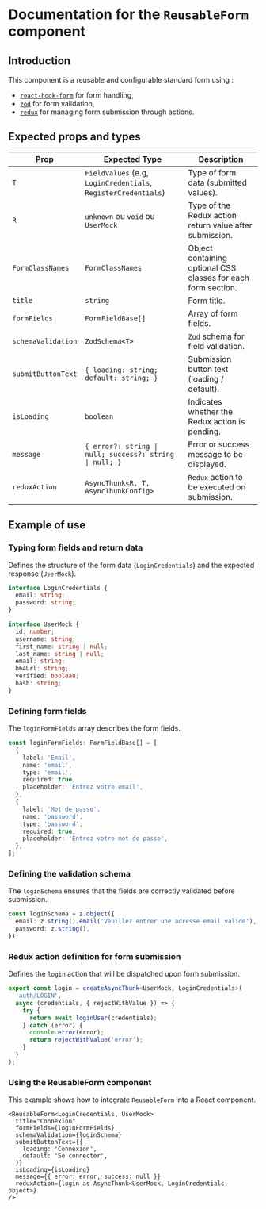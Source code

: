 # Documentation for the `ReusableForm` component

## Introduction

This component is a reusable and configurable standard form using :

- [`react-hook-form`](https://react-hook-form.com/) for form handling,
- [`zod`](https://zod.dev/) for form validation,
- [`redux`](https://redux-toolkit.js.org/) for managing form submission through actions.

## Expected props and types

| **Prop**           | **Expected Type**                                              | **Description**                                               |
| ------------------ | -------------------------------------------------------------- | ------------------------------------------------------------- |
| `T`                | `FieldValues` (e.g, `LoginCredentials`, `RegisterCredentials`) | Type of form data (submitted values).                         |
| `R`                | `unknown` ou `void` ou `UserMock`                              | Type of the Redux action return value after submission.       |
| `FormClassNames`   | `FormClassNames`                                               | Object containing optional CSS classes for each form section. |
| `title`            | `string`                                                       | Form title.                                                   |
| `formFields`       | `FormFieldBase[]`                                              | Array of form fields.                                         |
| `schemaValidation` | `ZodSchema<T>`                                                 | `Zod` schema for field validation.                            |
| `submitButtonText` | `{ loading: string; default: string; }`                        | Submission button text (loading / default).                   |
| `isLoading`        | `boolean`                                                      | Indicates whether the Redux action is pending.                |
| `message`          | `{ error?: string \| null; success?: string \| null; }`        | Error or success message to be displayed.                     |
| `reduxAction`      | `AsyncThunk<R, T, AsyncThunkConfig>`                           | `Redux` action to be executed on submission.                  |

## Example of use

### Typing form fields and return data

Defines the structure of the form data (`LoginCredentials`) and the expected response (`UserMock`).

```ts
interface LoginCredentials {
  email: string;
  password: string;
}

interface UserMock {
  id: number;
  username: string;
  first_name: string | null;
  last_name: string | null;
  email: string;
  b64Url: string;
  verified: boolean;
  hash: string;
}
```

### Defining form fields

The `loginFormFields` array describes the form fields.

```ts
const loginFormFields: FormFieldBase[] = [
  {
    label: 'Email',
    name: 'email',
    type: 'email',
    required: true,
    placeholder: 'Entrez votre email',
  },
  {
    label: 'Mot de passe',
    name: 'password',
    type: 'password',
    required: true,
    placeholder: 'Entrez votre mot de passe',
  },
];
```

### Defining the validation schema

The `loginSchema` ensures that the fields are correctly validated before submission.

```ts
const loginSchema = z.object({
  email: z.string().email('Veuillez entrer une adresse email valide'),
  password: z.string(),
});
```

### Redux action definition for form submission

Defines the `login` action that will be dispatched upon form submission.

```ts
export const login = createAsyncThunk<UserMock, LoginCredentials>(
  'auth/LOGIN',
  async (credentials, { rejectWithValue }) => {
    try {
      return await loginUser(credentials);
    } catch (error) {
      console.error(error);
      return rejectWithValue('error');
    }
  }
);
```

### Using the ReusableForm component

This example shows how to integrate `ReusableForm` into a React component.

```tsx
<ReusableForm<LoginCredentials, UserMock>
  title="Connexion"
  formFields={loginFormFields}
  schemaValidation={loginSchema}
  submitButtonText={{
    loading: 'Connexion',
    default: 'Se connecter',
  }}
  isLoading={isLoading}
  message={{ error: error, success: null }}
  reduxAction={login as AsyncThunk<UserMock, LoginCredentials, object>}
/>
```
